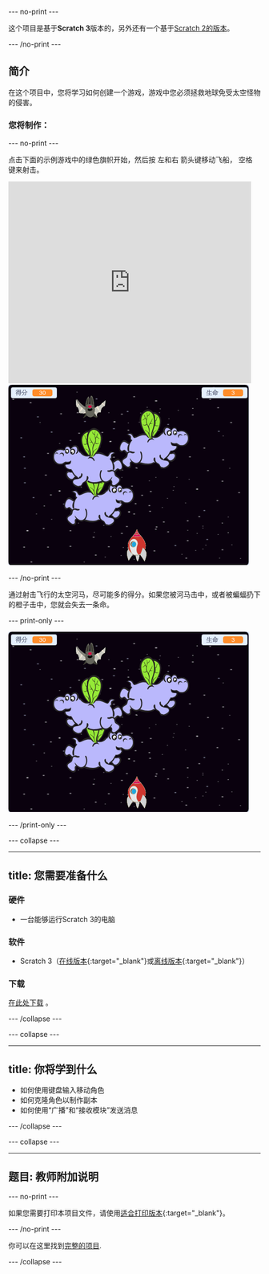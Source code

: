 \--- no-print \---

这个项目是基于**Scratch 3**版本的，另外还有一个基于[Scratch 2的版本](https://projects.raspberrypi.org/en/projects/clone-wars-scratch2)。

\--- /no-print \---

## 简介

在这个项目中，您将学习如何创建一个游戏，游戏中您必须拯救地球免受太空怪物的侵害。

### 您将制作：

\--- no-print \---

点击下面的示例游戏中的绿色旗帜开始，然后按 <kbd>左</kbd>和<kbd>右</kbd> 箭头键移动飞船， <kbd>空格</kbd> 键来射击。

<div class="scratch-preview">
  <iframe allowtransparency="true" width="485" height="402" src="https://scratch.mit.edu/projects/embed/276887163/?autostart=false" frameborder="0" scrolling="no"></iframe>
  <img src="images/showcase.png">
</div>

\--- /no-print \---

通过射击飞行的太空河马，尽可能多的得分。如果您被河马击中，或者被蝙蝠扔下的橙子击中，您就会失去一条命。

\--- print-only \---

![降序](images/showcase.png)

\--- /print-only \---

\--- collapse \---

* * *

## title: 您需要准备什么

### 硬件

+ 一台能够运行Scratch 3的电脑

### 软件

+ Scratch 3（[在线版本](https://rpf.io/scratchon){:target="_blank"}或[离线版本](https://rpf.io/scratchoff){:target="_blank"}）

### 下载

[在此处下载](http://rpf.io/p/en/clone-wars-go) 。

\--- /collapse \---

\--- collapse \---

* * *

## title: 你将学到什么

+ 如何使用键盘输入移动角色
+ 如何克隆角色以制作副本
+ 如何使用“广播”和“接收模块”发送消息

\--- /collapse \---

\--- collapse \---

* * *

## 题目: 教师附加说明

\--- no-print \---

如果您需要打印本项目文件，请使用[适合打印版本](https://projects.raspberrypi.org/en/projects/clone-wars/print){:target="_blank"}。

\--- /no-print \---

你可以在这里找到[完整的项目](http://rpf.io/p/en/clone-wars-get).

\--- /collapse \---